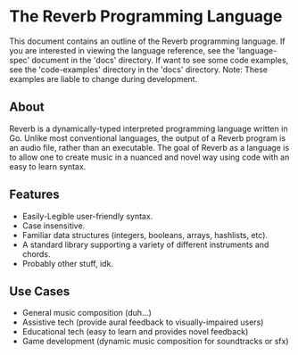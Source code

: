 # The Reverb Programming Language
This document contains an outline of the Reverb programming language.
If you are interested in viewing the language reference, see the 'language-spec' document in the 'docs' directory.
If want to see some code examples, see the 'code-examples' directory in the 'docs' directory. Note: These examples are
liable to change during development.
## About
Reverb is a dynamically-typed interpreted programming language written in Go. Unlike most conventional languages,
the output of a Reverb program is an audio file, rather than an executable. The goal of Reverb as a language is to allow
one to create music in a nuanced and novel way using code with an easy to learn syntax.
## Features
- Easily-Legible user-friendly syntax.
- Case insensitive.
- Familiar data structures (integers, booleans, arrays, hashlists, etc).
- A standard library supporting a variety of different instruments and chords.
- Probably other stuff, idk.
## Use Cases
- General music composition (duh...)
- Assistive tech (provide aural feedback to visually-impaired users)
- Educational tech (easy to learn and provides novel feedback)
- Game development (dynamic music composition for soundtracks or sfx)